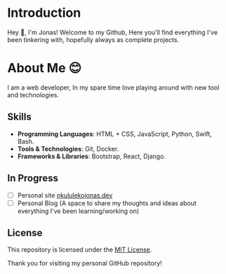 # Introduction

Hey 👋, I'm Jonas! Welcome to my Github, Here you'll find everything I've been tinkering with, hopefully always as complete projects.

# About Me 😊

I am a web developer, In my spare time love playing around with new tool and technologies.

## Skills

- **Programming Languages**: HTML + CSS, JavaScript, Python, Swift, Bash.
- **Tools & Technologies**: Git, Docker.
- **Frameworks & Libraries**: Bootstrap, React, Django.

## In Progress
- [ ] Personal site [nkululekojonas.dev](https://www.nkululekojonas.dev)
- [ ] Personal Blog (A space to share my thoughts and ideas about everything I've been learning/working on)

## License

This repository is licensed under the [MIT License](LICENSE).

Thank you for visiting my personal GitHub repository!
